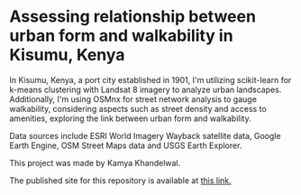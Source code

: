 # Assessing relationship between urban form and walkability in Kisumu, Kenya

In Kisumu, Kenya, a port city established in 1901, I'm utilizing scikit-learn for k-means clustering with Landsat 8 imagery to analyze urban landscapes. Additionally, I'm using OSMnx for street network analysis to gauge walkability, considering aspects such as street density and access to amenities, exploring the link between urban form and walkability.

Data sources include ESRI World Imagery Wayback satellite data, Google Earth Engine, OSM Street Maps data and USGS Earth Explorer.

This project was made by Kamya Khandelwal.

The published site for this repository is available at [this link.](https://kamya14o2.github.io/Final_1/)
